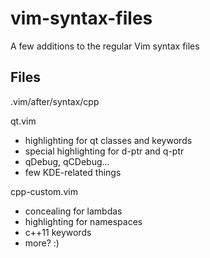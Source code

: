 vim-syntax-files
================

A few additions to the regular Vim syntax files

Files
-----

.vim/after/syntax/cpp

qt.vim
  * highlighting for qt classes and keywords
  * special highlighting for d-ptr and q-ptr
  * qDebug, qCDebug...
  * few KDE-related things

cpp-custom.vim

  * concealing for lambdas
  * highlighting for namespaces
  * c++11 keywords
  * more? :)



